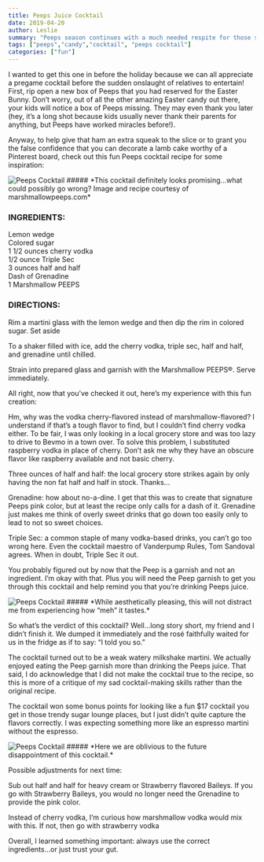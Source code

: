 ```yaml
---
title: Peeps Juice Cocktail
date: 2019-04-20
author: Leslie
summary: "Peeps season continues with a much needed respite for those stressful holiday times!"
tags: ["peeps","candy","cocktail", "peeps cocktail"] 
categories: ["fun"]
---
```



I wanted to get this one in before the holiday because we can all appreciate a pregame cocktail before the sudden onslaught of relatives to entertain! First, rip open a new box of Peeps that you had reserved for the Easter Bunny. Don’t worry, out of all the other amazing Easter candy out there, your kids will notice a box of Peeps missing. They may even thank you later (hey, it’s a long shot because kids usually never thank their parents for anything, but Peeps have worked miracles before!).

Anyway, to help give that ham an extra squeak to the slice or to grant you the false confidence that you can decorate a lamb cake worthy of a Pinterest board, check out this fun Peeps cocktail recipe for some inspiration:


<img src="https://static.ostrichzero.com/images/blog/peeps_cocktail/peepswebsite.jpg" class="img-responsive img-centered" alt="Peeps Cocktail">
##### *This cocktail definitely looks promising...what could possibly go wrong? Image and recipe courtesy of marshmallowpeeps.com*

### INGREDIENTS:

Lemon wedge <br />
Colored sugar <br />
1 1/2 ounces cherry vodka<br />
1/2 ounce Triple Sec<br />
3 ounces half and half <br />
Dash of Grenadine<br />
1 Marshmallow PEEPS<br />

### DIRECTIONS:

Rim a martini glass with the lemon wedge and then dip the rim in colored sugar. Set aside

To a shaker filled with ice, add the cherry vodka, triple sec, half and half, and grenadine until chilled.

Strain into prepared glass and garnish with the Marshmallow PEEPS®. Serve immediately.

All right, now that you’ve checked it out, here’s my experience with this fun creation:

Hm, why was the vodka cherry-flavored instead of marshmallow-flavored? I understand if that’s a tough flavor to find, but I couldn’t find cherry vodka either. To be fair, I was only looking in a local grocery store and was too lazy to drive to Bevmo in a town over. To solve this problem, I substituted raspberry  vodka in place of cherry. Don’t ask me why they have an obscure flavor like raspberry available and not basic cherry.

Three ounces of half and half: the local grocery store strikes again by only having the non fat half and half in stock. Thanks…

Grenadine: how about no-a-dine. I get that this was to create that signature Peeps pink color, but at least the recipe only calls for a dash of it. Grenadine just makes me think of overly sweet drinks that go down too easily only to lead to not so sweet choices. 

Triple Sec: a common staple of many vodka-based drinks, you can’t go too wrong here. Even the cocktail maestro of Vanderpump Rules, Tom Sandoval agrees. When in doubt, Triple Sec it out.

You probably figured out by now that the Peep is a garnish and not an ingredient. I’m okay with that. Plus you will need the Peep garnish to get you through this cocktail and help remind you that you’re drinking Peeps juice.

<img src="https://static.ostrichzero.com/images/blog/peeps_cocktail/PeepsCocktail1.jpg" class="img-responsive img-centered" alt="Peeps Cocktail">
##### *While aesthetically pleasing, this will not distract me from experiencing how “meh” it tastes.*

So what’s the verdict of this cocktail? Well…long story short, my friend and I didn’t finish it. We dumped it immediately and the rosé faithfully waited for us in the fridge as if to say: “I told you so.”

The cocktail turned out to be a weak watery milkshake martini. We actually enjoyed eating the Peep garnish more than drinking the Peeps juice. That said, I do acknowledge that I did not make the cocktail true to the recipe, so this is more of a critique of my sad cocktail-making skills rather than the original recipe.

The cocktail won some bonus points for looking like a fun $17 cocktail you get in those trendy sugar lounge places, but I just didn’t quite capture the flavors correctly. I was expecting something more like an espresso martini without the espresso.

<img src="https://static.ostrichzero.com/images/blog/peeps_cocktail/PeepsChocktail2.jpg" class="img-responsive img-centered" alt="Peeps Cocktail">
##### *Here we are oblivious to the future disappointment of this cocktail.*

Possible adjustments for next time:

Sub out half and half for heavy cream or Strawberry flavored Baileys. If you go with Strawberry Baileys, you would no longer need the Grenadine to provide the pink color.

Instead of cherry vodka, I’m curious how marshmallow vodka would mix with this. If not, then go with strawberry vodka

Overall, I learned something important: always use the correct ingredients...or just trust your gut.